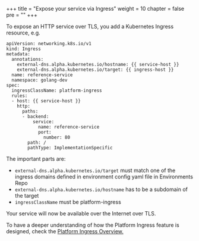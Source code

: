 +++
title = "Expose your service via Ingress"
weight = 10
chapter = false
pre = ""
+++

To expose an HTTP service over TLS, you add a Kubernetes Ingress resource, e.g.

```
apiVersion: networking.k8s.io/v1
kind: Ingress
metadata:
  annotations:
    external-dns.alpha.kubernetes.io/hostname: {{ service-host }}
    external-dns.alpha.kubernetes.io/target: {{ ingress-host }}
  name: reference-service
  namespace: golang-dev
spec:
  ingressClassName: platform-ingress
  rules:
  - host: {{ service-host }}
    http:
      paths:
      - backend:
          service:
            name: reference-service
            port:
              number: 80
        path: /
        pathType: ImplementationSpecific
```

The important parts are:

* `external-dns.alpha.kubernetes.io/target` must match one of the ingress domains defined in environment config yaml file in Environments Repo
* `external-dns.alpha.kubernetes.io/hostname` has to be a subdomain of the target
* `ingressClassName` must be platform-ingress 

Your service will now be available over the Internet over TLS.

To have a deeper understanding of how the Platform Ingress feature is designed, check the [Platform Ingress Overview.](../platform/platform-ingress)